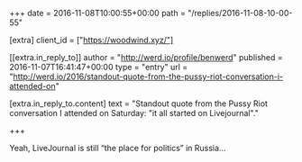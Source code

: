 +++
date = 2016-11-08T10:00:55+00:00
path = "/replies/2016-11-08-10-00-55"

[extra]
client_id = ["https://woodwind.xyz/"]

[[extra.in_reply_to]]
author = "http://werd.io/profile/benwerd"
published = 2016-11-07T16:41:47+00:00
type = "entry"
url = "http://werd.io/2016/standout-quote-from-the-pussy-riot-conversation-i-attended-on"

[extra.in_reply_to.content]
text = "Standout quote from the Pussy Riot conversation I attended on Saturday: \"it all started on Livejournal\"."

+++

<p>Yeah, LiveJournal is still “the place for politics” in Russia…</p>